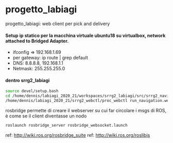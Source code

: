# progetto_labiagi
progetto_labiagi: web client per pick and delivery

#### Setup ip statico per la macchina virtuale ubuntu18 su virtualbox, network attached to Bridged Adapter.
-  ifconfig => 192.168.1.69
- per gateway: ip route | grep default
- DNS: 8.8.8.8, 192.168.1.1
- Netmask: 255.255.255.0

#### dentro srrg2_labiagi

```sh 
source devel/setup.bash  
cd /home/dennis/labiagi_2020_21/workspaces/srrg2_labiagi/src/srrg2_navigation_2d/srrg2_navigation_2d/config
/home/dennis/labiagi_2020_21/srrg2_webctl/proc_webctl run_navigation.webctl 
```

rosbridge permette di creare il webserver su cui far circolare i msgs di ROS, è come se il client diventasse un nodo
```sh 
roslaunch rosbridge_server rosbridge_websocket.launch 
```
ref: http://wiki.ros.org/rosbridge_suite
ref: http://wiki.ros.org/roslibjs
